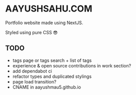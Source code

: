 # AAYUSHSAHU.COM

Portfolio website made using NextJS.

Styled using pure CSS 😎

## TODO

- tags page or tags search + list of tags
- experience & open source contributions in work section?
- add dependabot ci
- refactor types and duplicated stylings
- page load transition?
- CNAME in aayushmau5.github.io
